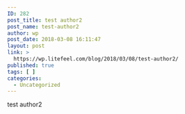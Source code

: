 ```yaml
---
ID: 282
post_title: test author2
post_name: test-author2
author: wp
post_date: 2018-03-08 16:11:47
layout: post
link: >
  https://wp.litefeel.com/blog/2018/03/08/test-author2/
published: true
tags: [ ]
categories:
  - Uncategorized
---
```

test author2
